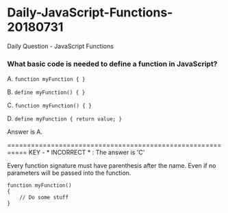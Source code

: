 # Daily-JavaScript-Functions-20180731
Daily Question - JavaScript Functions

### What basic code is needed to define a function in JavaScript?
A. ```function myFunction { }```

B. ```define myFunction() { }```

C. ```function myFunction() { }```

D. ```define myFunction { return value; }```




Answer is A.

===========================================================
KEY - * INCORRECT * : The answer is 'C'

Every function signature must have parenthesis after the name.
Even if no parameters will be passed into the function.

```
function myFunction()
{
	// Do some stuff
}
```